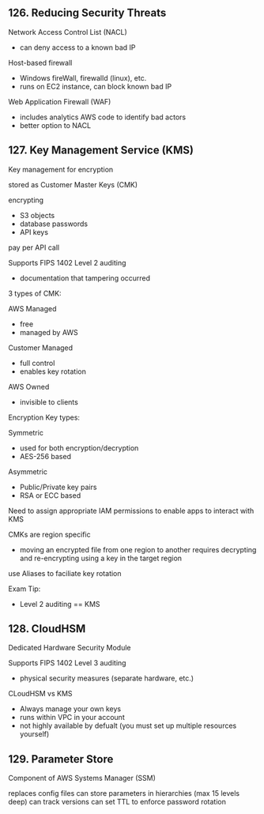 ## 126. Reducing Security Threats

Network Access Control List (NACL)
- can deny access to a known bad IP

Host-based firewall
- Windows fireWall, firewalld (linux), etc.
- runs on EC2 instance, can block known bad IP

Web Application Firewall (WAF)
- includes analytics AWS code to identify bad actors
- better option to NACL

## 127. Key Management Service (KMS)
Key management for encryption

stored as Customer Master Keys (CMK)

encrypting
- S3 objects
- database passwords
- API keys

pay per API call

Supports FIPS 1402 Level 2 auditing
- documentation that tampering occurred

3 types of CMK:

AWS Managed
- free
- managed by AWS

Customer Managed
- full control
- enables key rotation

AWS Owned
- invisible to clients

Encryption Key types:

Symmetric
- used for both encryption/decryption
- AES-256 based

Asymmetric
- Public/Private key pairs
- RSA or ECC based

Need to assign appropriate IAM permissions to enable apps to interact with KMS

CMKs are region specific
- moving an encrypted file from one region to another requires decrypting and re-encrypting using a key in the target region

use Aliases to faciliate key rotation

Exam Tip:
- Level 2 auditing == KMS

## 128. CloudHSM
Dedicated Hardware Security Module

Supports FIPS 1402 Level 3 auditing
- physical security measures (separate hardware, etc.)

CLoudHSM vs KMS
- Always manage your own keys
- runs within VPC in your account
- not highly available by defualt (you must set up multiple resources yourself)

## 129. Parameter Store
Component of AWS Systems Manager (SSM)

replaces config files
can store parameters in hierarchies (max 15 levels deep)
can track versions
can set TTL to enforce password rotation

